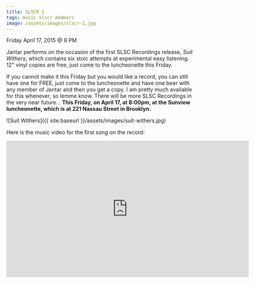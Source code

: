 ```yaml
---
title: SLSCR 1
tags: music slscr members
image: /assets/images/slscr-1.jpg
---
```


Friday April 17, 2015 @ 8 PM

Jantar performs on the occasion of the first SLSC Recordings release, *Suit
Withers*, which contains six stoic attempts at experimental easy listening.
12" vinyl copies are free, just come to the luncheonette this Friday.

If you cannot make it this Friday but you would like a record, you can still
have one for FREE, just come to the luncheonette and have one beer with any
member of Jantar and then you get a copy. I am pretty much available for this
whenever, so lemme know. There will be more SLSC Recordings in the very near
future... **This Friday, on April 17, at 8:00pm, at the Sunview luncheonette,
which is at 221 Nassau Street in Brooklyn.**

![Suit Withers]({{ site.baseurl }}/assets/images/suit-withers.jpg)

Here is the music video for the first song on the record:

<iframe src="https://player.vimeo.com/video/124781770" width="640" height="360" frameborder="0" webkitallowfullscreen mozallowfullscreen allowfullscreen></iframe>

